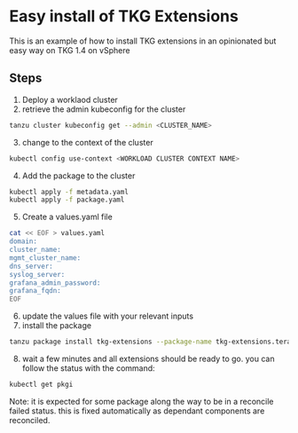 # Easy install of TKG Extensions
This is an example of how to install TKG extensions in an opinionated but easy way on TKG 1.4 on vSphere

## Steps
1. Deploy a worklaod cluster
2. retrieve the admin kubeconfig for the cluster
``` bash
tanzu cluster kubeconfig get --admin <CLUSTER_NAME>
```  
3. change to the context of the cluster
``` bash
kubectl config use-context <WORKLOAD CLUSTER CONTEXT NAME>
```  
4. Add the package to the cluster
``` bash
kubectl apply -f metadata.yaml
kubectl apply -f package.yaml
```  
5. Create a values.yaml file
``` bash
cat << EOF > values.yaml
domain: 
cluster_name: 
mgmt_cluster_name: 
dns_server: 
syslog_server: 
grafana_admin_password: 
grafana_fqdn: 
EOF
```  
6. update the values file with your relevant inputs
7. install the package
``` bash
tanzu package install tkg-extensions --package-name tkg-extensions.terasky.com --version 1.4.0 --values-file values.yaml
```  
8. wait a few minutes and all extensions should be ready to go. you can follow the status with the command:
``` bash
kubectl get pkgi
```  
Note: it is expected for some package along the way to be in a reconcile failed status. this is fixed automatically as dependant components are reconciled.
